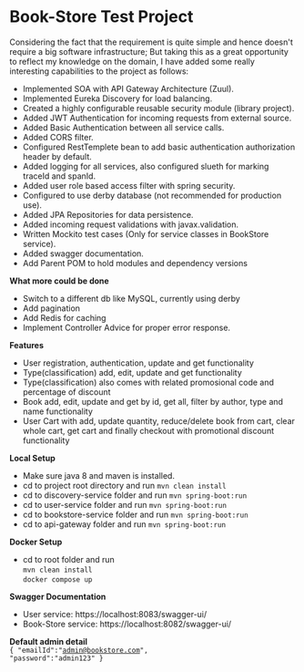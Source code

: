 <h1>Book-Store Test Project</h1>

Considering the fact that the requirement is quite simple and hence doesn't 
require a big software infrastructure; But taking this as a great opportunity 
to reflect my knowledge on the domain, I have added some really interesting capabilities to the project as follows:
<br/>
<ul>
<li>Implemented SOA with API Gateway Architecture (Zuul).</li>
<li>Implemented Eureka Discovery for load balancing.</li>
<li>Created a highly configurable reusable security module (library project).</li>
<li>Added JWT Authentication for incoming requests from external source.</li>
<li>Added Basic Authentication between all service calls.</li>
<li>Added CORS filter.</li>
<li>Configured RestTemplete bean to add basic authentication authorization header by default.</li>
<li>Added logging for all services, also configured slueth for marking traceId and spanId.</li>
<li>Added user role based access filter with spring security.</li>
<li>Configured to use derby database (not recommended for production use).</li>
<li>Added JPA Repositories for data persistence.</li>
<li>Added incoming request validations with javax.validation.</li>
<li>Written Mockito test cases (Only for service classes in BookStore service).</li>
<li>Added swagger documentation.</li>
<li>Add Parent POM to hold modules and dependency versions</li>
</ul>

**What more could be done**
<ul>
<li>Switch to a different db like MySQL, currently using derby</li>
<li>Add pagination</li>
<li>Add Redis for caching</li>
<li>Implement Controller Advice for proper error response.</li>
</ul>

**Features**
<ul>
<li>User registration, authentication, update and get functionality</li>
<li>Type(classification) add, edit, update and get functionality</li>
<li>Type(classification) also comes with related promosional code and percentage of discount</li>
<li>Book add, edit, update and get by id, get all, filter by author, type and name functionality</li>
<li>User Cart with add, update quantity, reduce/delete book from cart, clear whole cart, get cart and finally checkout with promotional discount functionality</li>
</ul>

**Local Setup**
<ul>
<li>Make sure java 8 and maven is installed.</li>
<li>cd to project root directory and run <code>mvn clean install</code> </li>
<li>cd to discovery-service folder and run <code>mvn spring-boot:run</code></li>
<li>cd to user-service folder and run <code>mvn spring-boot:run</code></li>
<li>cd to bookstore-service folder and run <code>mvn spring-boot:run</code></li>
<li>cd to api-gateway folder and run <code>mvn spring-boot:run</code></li>
</ul>

**Docker Setup**
<ul>
<li>cd to root folder and run <br/>
<code>mvn clean install</code><br/>
<code>docker compose up</code>
</ul>

**Swagger Documentation**
<ul>
<li>User service: <a target="_blank">https://localhost:8083/swagger-ui/</a></li>
<li>Book-Store service: <a target="_blank">https://localhost:8082/swagger-ui/</a></li>
</ul>

**Default admin detail**<br/>
<code>{
    "emailId":"admin@bookstore.com",
    "password":"admin123"
}</code>